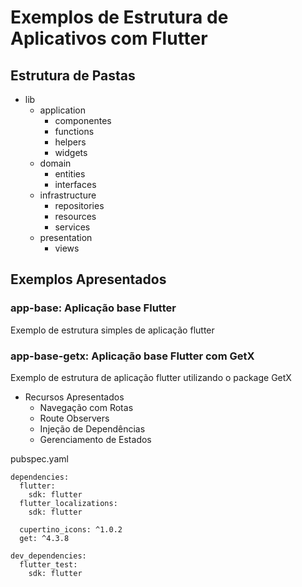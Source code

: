 # Exemplos de Estrutura de Aplicativos com Flutter

## Estrutura de Pastas

* lib
  * application
    * componentes
    * functions
    * helpers
    * widgets
  * domain
    * entities
    * interfaces
  * infrastructure
    * repositories
    * resources
    * services
  * presentation
    * views

## Exemplos Apresentados

### app-base: Aplicação base Flutter

Exemplo de estrutura simples de aplicação flutter

### app-base-getx: Aplicação base Flutter com GetX

Exemplo de estrutura de aplicação flutter utilizando o package GetX

* Recursos Apresentados
  * Navegação com Rotas
  * Route Observers
  * Injeção de Dependências
  * Gerenciamento de Estados

pubspec.yaml

```
dependencies:
  flutter:
    sdk: flutter
  flutter_localizations:
    sdk: flutter

  cupertino_icons: ^1.0.2
  get: ^4.3.8

dev_dependencies:
  flutter_test:
    sdk: flutter
```
